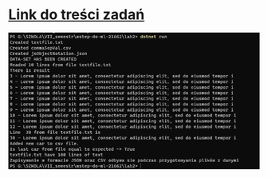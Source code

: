 # [Link do treści zadań](https://zacniewski.github.io/tasks-ml-intro/#lab2)

![img1](./md_files/1.jpg)